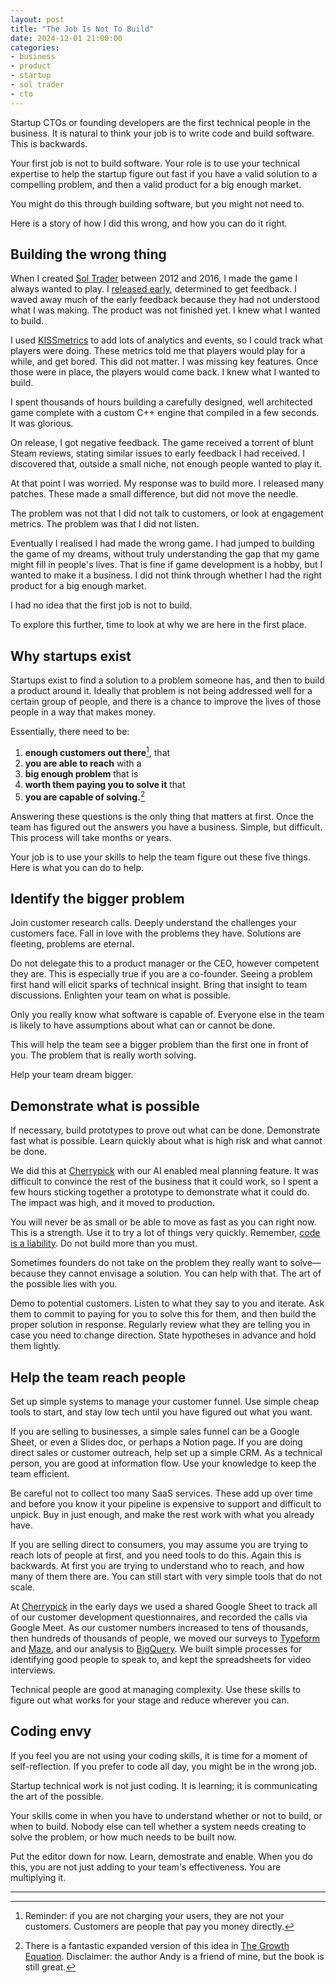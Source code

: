 ```yaml
---
layout: post
title: "The Job Is Not To Build"
date: 2024-12-01 21:00:00
categories:
- business
- product
- startup
- sol trader
- cto
---
```


Startup CTOs or founding developers are the first technical people in the business. It is natural to think your job is to write code and build software. This is backwards.

Your first job is not to build software. Your role is to use your technical expertise to help the startup figure out fast if you have a valid solution to a compelling problem, and then a valid product for a big enough market.

You might do this through building software, but you might not need to.

Here is a story of how I did this wrong, and how you can do it right.

<!--more-->

## Building the wrong thing

When I created [Sol Trader](https://store.steampowered.com/app/396680) between 2012 and 2016, I made the game I always wanted to play. I [released early](/sol-trader-now-in-alpha/), determined to get feedback. I waved away much of the early feedback because they had not understood what I was making. The product was not finished yet. I knew what I wanted to build.  

I used [KISSmetrics](https://kissmetrics.io) to add lots of analytics and events, so I could track what players were doing. These metrics told me that players would play for a while, and get bored. This did not matter. I was missing key features. Once those were in place, the players would come back. I knew what I wanted to build.

I spent thousands of hours building a carefully designed, well architected game complete with a custom C++ engine that compiled in a few seconds. It was glorious.

On release, I got negative feedback. The game received a torrent of blunt Steam reviews, stating similar issues to early feedback I had received. I discovered that, outside a small niche, not enough people wanted to play it.

At that point I was worried. My response was to build more. I released many patches. These made a small difference, but did not move the needle.

The problem was not that I did not talk to customers, or look at engagement metrics. The problem was that I did not listen.

Eventually I realised I had made the wrong game. I had jumped to building the game of my dreams, without truly understanding the gap that my game might fill in people's lives. That is fine if game development is a hobby, but I wanted to make it a business. I did not think through whether I had the right product for a big enough market.

I had no idea that the first job is not to build.

To explore this further, time to look at why we are here in the first place.

## Why startups exist

Startups exist to find a solution to a problem someone has, and then to build a product around it. Ideally that problem is not being addressed well for a certain group of people, and there is a chance to improve the lives of those people in a way that makes money.

Essentially, there need to be:

1. **enough customers out there**[^1], that
2. **you are able to reach** with a
3. **big enough problem** that is
5. **worth them paying you to solve it** that
4. **you are capable of solving.**[^2]

Answering these questions is the only thing that matters at first. Once the team has figured out the answers you have a business. Simple, but difficult. This process will take months or years.

Your job is to use your skills to help the team figure out these five things. Here is what you can do to help.

## Identify the bigger problem

Join customer research calls. Deeply understand the challenges your customers face. Fall in love with the problems they have. Solutions are fleeting, problems are eternal.

Do not delegate this to a product manager or the CEO, however competent they are. This is especially true if you are a co-founder. Seeing a problem first hand will elicit sparks of technical insight. Bring that insight to team discussions. Enlighten your team on what is possible.

Only you really know what software is capable of. Everyone else in the team is likely to have assumptions about what can or cannot be done.

This will help the team see a bigger problem than the first one in front of you. The problem that is really worth solving.

Help your team dream bigger.

## Demonstrate what is possible

If necessary, build prototypes to prove out what can be done. Demonstrate fast what is possible. Learn quickly about what is high risk and what cannot be done.

We did this at [Cherrypick](https://cherrypick.co) with our AI enabled meal planning feature. It was difficult to convince the rest of the business that it could work, so I spent a few hours sticking together a prototype to demonstrate what it could do. The impact was high, and it moved to production.

You will never be as small or be able to move as fast as you can right now. This is a strength. Use it to try a lot of things very quickly. Remember, [code is a liability](/your-code-is-a-liability). Do not build more than you must.

Sometimes founders do not take on the problem they really want to solve—because they cannot envisage a solution. You can help with that. The art of the possible lies with you.

Demo to potential customers. Listen to what they say to you and iterate. Ask them to commit to paying for you to solve this for them, and then build the proper solution in response. Regularly review what they are telling you in case you need to change direction. State hypotheses in advance and hold them lightly.

## Help the team reach people

Set up simple systems to manage your customer funnel. Use simple cheap tools to start, and stay low tech until you have figured out what you want.

If you are selling to businesses, a simple sales funnel can be a Google Sheet, or even a Slides doc, or perhaps a Notion page. If you are doing direct sales or customer outreach, help set up a simple CRM. As a technical person, you are good at information flow. Use your knowledge to keep the team efficient.

Be careful not to collect too many SaaS services. These add up over time and before you know it your pipeline is expensive to support and difficult to unpick. Buy in just enough, and make the rest work with what you already have.

If you are selling direct to consumers, you may assume you are trying to reach lots of people at first, and you need tools to do this. Again this is backwards. At first you are trying to understand who to reach, and how many of them there are. You can still start with very simple tools that do not scale.

At [Cherrypick](https://cherrypick.co) in the early days we used a shared Google Sheet to track all of our customer development questionnaires, and recorded the calls via Google Meet. As our customer numbers increased to tens of thousands, then hundreds of thousands of people, we moved our surveys to [Typeform](https://typeform.com/) and [Maze](https://maze.design/), and our analysis to [BigQuery](https://cloud.google.com/bigquery). We built simple processes for identifying good people to speak to, and kept the spreadsheets for video interviews.

Technical people are good at managing complexity. Use these skills to figure out what works for your stage and reduce wherever you can.

## Coding envy

If you feel you are not using your coding skills, it is time for a moment of self-reflection. If you prefer to code all day, you might be in the wrong job.

Startup technical work is not just coding. It is learning; it is communicating the art of the possible.

Your skills come in when you have to understand whether or not to build, or when to build. Nobody else can tell whether a system needs creating to solve the problem, or how much needs to be built now.

Put the editor down for now. Learn, demostrate and enable. When you do this, you are not just adding to your team's effectiveness. You are multiplying it.

---

[^1]: Reminder: if you are not charging your users, they are not your customers. Customers are people that pay you money directly.

[^2]: There is a fantastic expanded version of this idea in [The Growth Equation](https://www.amazon.co.uk/dp/1068746106?psc=1&smid=A3P5ROKL5A1OLE&ref_=chk_typ_imgToDp). Disclaimer: the author Andy is a friend of mine, but the book is still great.

